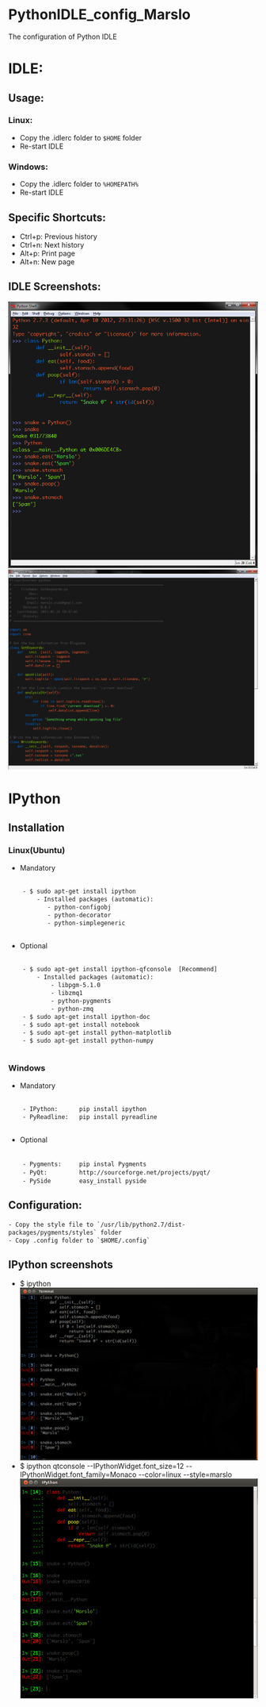 PythonIDLE_config_Marslo
========================

The configuration of Python IDLE
# IDLE:
## Usage:

### Linux:
- Copy the .idlerc folder to `$HOME` folder
- Re-start IDLE

### Windows:
- Copy the .idlerc folder to `%HOMEPATH%`
- Re-start IDLE

## Specific Shortcuts:
- Ctrl+p: Previous history
- Ctrl+n: Next history
- Alt+p:  Print page
- Alt+n:  New page

## IDLE Screenshots:
![IDLE1](https://github.com/woainvzu/PythonIDLE_config_Marslo/blob/master/Screenshots/IDLE1.png?raw=true)
![IDLE2](https://github.com/woainvzu/PythonIDLE_config_Marslo/blob/master/Screenshots/Screenshot2.png?raw=true)

# IPython
## Installation

### Linux(Ubuntu)
- Mandatory
<pre>
<code>
    - $ sudo apt-get install ipython
        - Installed packages (automatic):
           - python-configobj
           - python-decorator
           - python-simplegeneric
</code>
</pre>
- Optional
<pre>
<code>
    - $ sudo apt-get install ipython-qfconsole  [Recommend]
        - Installed packages (automatic):
            - libpgm-5.1.0
            - libzmq1
            - python-pygments
            - python-zmq
    - $ sudo apt-get install ipython-doc
    - $ sudo apt-get install notebook
    - $ sudo apt-get install python-matplotlib
    - $ sudo apt-get install python-numpy
</code>
</pre>

### Windows
- Mandatory
<pre>
<code>
    - IPython:      pip install ipython
    - PyReadline:   pip install pyreadline 
</code>
</pre>

- Optional
<code>
    - Pygments:     pip instal Pygments
    - PyQt:         http://sourceforge.net/projects/pyqt/ 
    - PySide        easy_install pyside
</code>

## Configuration:
    - Copy the style file to `/usr/lib/python2.7/dist-packages/pygments/styles` folder
    - Copy .config folder to `$HOME/.config`

## IPython screenshots
- $ ipython
![IPython](https://github.com/woainvzu/PythonIDLE_config_Marslo/blob/master/Screenshots/ipython.png?raw=true)
- $ ipython qtconsole --IPythonWidget.font_size=12 --IPythonWidget.font_family=Monaco --color=linux --style=marslo
![IPython QTConsole](https://github.com/woainvzu/PythonIDLE_config_Marslo/blob/master/Screenshots/qfconsole.png?raw=true)

